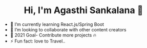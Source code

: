   <h1 align="center"> Hi, I'm Agasthi Sankalana 👋 </h1>

- 🌱 I’m currently learning React.js/Spring Boot
- 👯 I’m looking to collaborate with other content creators
- :goal_net: 2021 Goal- Contribute more projects :fire:
- ⚡ Fun fact: love to Travel..


